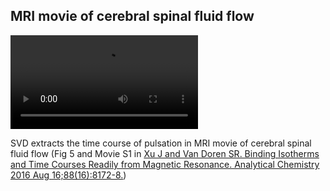 ## MRI movie of cerebral spinal fluid flow  
<video controls>
<source src="../../png/examples/movieS1-CSF-rtMRI_Xu2016ACFig5A.mp4", type="video/mp4">
Your browser does not support playing MP4, please click this link to see 
the [AVI version](http://pubs.acs.org/doi/suppl/10.1021/acs.analchem.6b01918/suppl_file/ac6b01918_si_002.avi)
</video>

SVD extracts the time course of pulsation in MRI movie of cerebral 
spinal fluid flow 
(Fig 5 and Movie S1 in [Xu J and Van Doren SR. Binding Isotherms and Time Courses Readily from Magnetic Resonance. Analytical Chemistry 2016 Aug 16;88(16):8172-8.](http://pubs.acs.org/doi/abs/10.1021/acs.analchem.6b01918)) 
